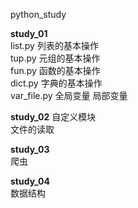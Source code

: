 python_study  

**study_01**  
      list.py  列表的基本操作  
      tup.py   元组的基本操作  
      fun.py   函数的基本操作  
      dict.py  字典的基本操作    
      var_file.py 全局变量 局部变量  

**study_02**
   自定义模块  
   文件的读取  

**study_03**  
   爬虫  

**study_04**  
   数据结构   

  
